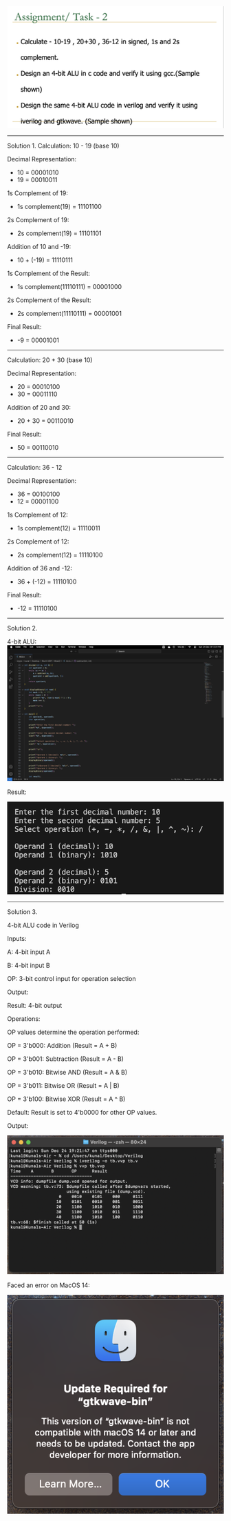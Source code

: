 

![Alt Text](1C.png) 

__________________________________________

Solution 1.
Calculation: 10 - 19 (base 10)

Decimal Representation:
- 10 = 00001010
- 19 = 00010011

1s Complement of 19:
- 1s complement(19) = 11101100

2s Complement of 19:
- 2s complement(19) = 11101101

Addition of 10 and -19:
- 10 + (-19) = 11110111

1s Complement of the Result:
- 1s complement(11110111) = 00001000

2s Complement of the Result:
- 2s complement(11110111) = 00001001

Final Result:
- -9 = 00001001

---

Calculation: 20 + 30 (base 10)

Decimal Representation:
- 20 = 00010100
- 30 = 00011110

Addition of 20 and 30:
- 20 + 30 = 00110010

Final Result:
- 50 = 00110010

---

Calculation: 36 - 12 

Decimal Representation:
- 36 = 00100100
- 12 = 00001100

1s Complement of 12:
- 1s complement(12) = 11110011

2s Complement of 12:
- 2s complement(12) = 11110100

Addition of 36 and -12:
- 36 + (-12) = 11110100

Final Result:
- -12 = 11110100

__________________________________________
Solution 2.

4-bit ALU:
![Alt Text](1E.png)

Result:

![Alt Text](1B.png)

__________________________________________
Solution 3.

4-bit ALU code in Verilog

Inputs:

A: 4-bit input A

B: 4-bit input B

OP: 3-bit control input for operation selection


Output:

Result: 4-bit output

Operations:

OP values determine the operation performed:

OP = 3'b000: Addition (Result = A + B)

OP = 3'b001: Subtraction (Result = A - B)

OP = 3'b010: Bitwise AND (Result = A & B)

OP = 3'b011: Bitwise OR (Result = A | B)

OP = 3'b100: Bitwise XOR (Result = A ^ B)

Default: Result is set to 4'b0000 for other OP values.


Output:

![Alt Text](1A.png)


Faced an error on MacOS 14:


![Alt Text](1D.png)